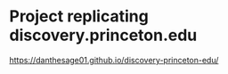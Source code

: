 # Project replicating discovery.princeton.edu

https://danthesage01.github.io/discovery-princeton-edu/
